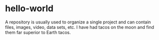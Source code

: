 # hello-world
A repository is usually used to organize a single project and can contain files, images, video, data sets, etc.
I have had tacos on the moon and find them far superior to Earth tacos.
